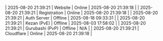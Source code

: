 | 2025-08-20 21:39:21 | Website | Online | 2025-08-20 21:39:18 |
| 2025-08-20 21:39:21 | Registration | Online | 2025-08-20 21:39:18 |
| 2025-08-20 21:39:21 | Auth Server | Offline | 2025-08-18 09:33:31 |
| 2025-08-20 21:39:21 | Kezan (PvE) | Offline | 2025-08-03 17:58:02 |
| 2025-08-20 21:39:21 | Gurubashi (PvP) | Offline | N/A |
| 2025-08-20 21:39:21 | Cloudflare | Online | 2025-08-20 21:39:18 |
